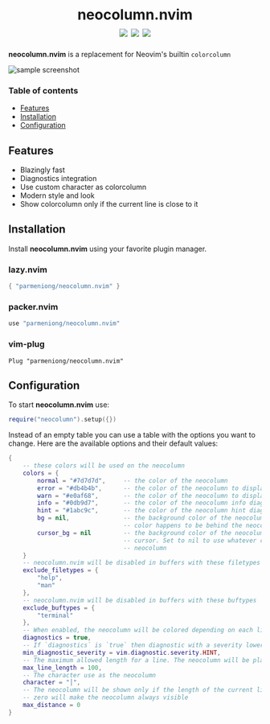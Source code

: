 <h1 align="center">
  neocolumn.nvim<br />
  <img src="https://img.shields.io/github/v/release/parmeniong/neocolumn.nvim?style=for-the-badge&labelColor=%2332344A&color=%23AD8EE6" />
  <img src="https://img.shields.io/github/license/parmeniong/neocolumn.nvim?style=for-the-badge&labelColor=%2332344A&color=%237AA2F7" />
  <img src="https://img.shields.io/github/last-commit/parmeniong/neocolumn.nvim?style=for-the-badge&labelColor=%2332344A&color=%239ECE6A" />
</h1>

**neocolumn.nvim** is a replacement for Neovim's builtin `colorcolumn`

![sample screenshot](
  https://github.com/user-attachments/assets/5a6bd46b-2aba-4b2e-b599-21ee7b8d8ead
)

### Table of contents

* [Features](#features)
* [Installation](#installation)
* [Configuration](#configuration)

## Features

* Blazingly fast
* Diagnostics integration
* Use custom character as colorcolumn
* Modern style and look
* Show colorcolumn only if the current line is close to it

## Installation

Install **neocolumn.nvim** using your favorite plugin manager.

### lazy.nvim

```lua
{ "parmeniong/neocolumn.nvim" }
```

### packer.nvim

```lua
use "parmeniong/neocolumn.nvim"
```

### vim-plug

```vim
Plug "parmeniong/neocolumn.nvim"
```

## Configuration

To start **neocolumn.nvim** use:

```lua
require("neocolumn").setup({})
```

Instead of an empty table you can use a table with the options you want to change.
Here are the available options and their default values:

```lua
{
    -- these colors will be used on the neocolumn
    colors = {
        normal = "#7d7d7d",     -- the color of the neocolumn
        error = "#db4b4b",      -- the color of the neocolumn to display errors
        warn = "#e0af68",       -- the color of the neocolumn to display warnings
        info = "#0db9d7",       -- the color of the neocolumn info diagnostics
        hint = "#1abc9c",       -- the color of the neocolumn hint diagnostics
        bg = nil,               -- the background color of the neocolumn. Set to nil to use whatever
                                -- color happens to be behind the neocolumn
        cursor_bg = nil         -- the background color of the neocolumn on the same line as the
                                -- cursor. Set to nil to use whatever color happens to be behind the
                                -- neocolumn
    }
    -- neocolumn.nvim will be disabled in buffers with these filetypes
    exclude_filetypes = {
        "help",
        "man"
    },
    -- neocolumn.nvim will be disabled in buffers with these buftypes
    exclude_buftypes = {
        "terminal"
    },
    -- When enabled, the neocolumn will be colored depending on each line's diagnostics
    diagnostics = true,
    -- If `diagnostics` is `true` then diagnostic with a severity lower than this will be ignored
    min_diagnostic_severity = vim.diagnostic.severity.HINT,
    -- The maximum allowed length for a line. The neocolumn will be placed one column to the right
    max_line_length = 100,
    -- The character use as the neocolumn
    character = "│",
    -- The neocolumn will be shown only if the length of the current line is this close to it
    -- zero will make the neocolumn always visible
    max_distance = 0
}
```
